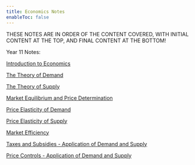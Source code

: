 ```yaml
---
title: Economics Notes
enableToc: false
---
```


THESE NOTES ARE IN ORDER OF THE CONTENT COVERED, WITH INITIAL CONTENT AT THE TOP, AND FINAL CONTENT AT THE BOTTOM!

Year 11 Notes:

[Introduction to Economics](11Economics/Introduction2Economics.md)

[The Theory of Demand](11Economics/Demand.md)

[The Theory of Supply](11Economics/Supply.md)

[Market Equilibrium and Price Determination](11Economics/MarPri.md)

[Price Elasticity of Demand](11Economics/PED.md)

[Price Elasticity of Supply](11Economics/PES.md)

[Market Efficiency](11Economics/MarketEfficiency.md)

[Taxes and Subsidies - Application of Demand and Supply](11Economics/taxesandsubsidies.md)

[Price Controls - Application of Demand and Supply](11Economics/pricecontrols.md)
